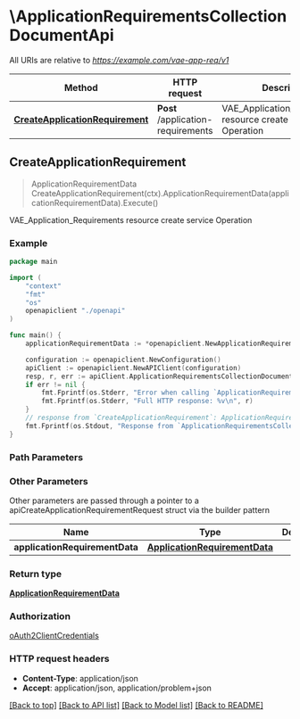# \ApplicationRequirementsCollectionDocumentApi

All URIs are relative to *https://example.com/vae-app-req/v1*

Method | HTTP request | Description
------------- | ------------- | -------------
[**CreateApplicationRequirement**](ApplicationRequirementsCollectionDocumentApi.md#CreateApplicationRequirement) | **Post** /application-requirements | VAE_Application_Requirements resource create service Operation



## CreateApplicationRequirement

> ApplicationRequirementData CreateApplicationRequirement(ctx).ApplicationRequirementData(applicationRequirementData).Execute()

VAE_Application_Requirements resource create service Operation

### Example

```go
package main

import (
    "context"
    "fmt"
    "os"
    openapiclient "./openapi"
)

func main() {
    applicationRequirementData := *openapiclient.NewApplicationRequirementData("ServiceId_example", *openapiclient.NewApplicationRequirement(), "NotifUri_example") // ApplicationRequirementData | 

    configuration := openapiclient.NewConfiguration()
    apiClient := openapiclient.NewAPIClient(configuration)
    resp, r, err := apiClient.ApplicationRequirementsCollectionDocumentApi.CreateApplicationRequirement(context.Background()).ApplicationRequirementData(applicationRequirementData).Execute()
    if err != nil {
        fmt.Fprintf(os.Stderr, "Error when calling `ApplicationRequirementsCollectionDocumentApi.CreateApplicationRequirement``: %v\n", err)
        fmt.Fprintf(os.Stderr, "Full HTTP response: %v\n", r)
    }
    // response from `CreateApplicationRequirement`: ApplicationRequirementData
    fmt.Fprintf(os.Stdout, "Response from `ApplicationRequirementsCollectionDocumentApi.CreateApplicationRequirement`: %v\n", resp)
}
```

### Path Parameters



### Other Parameters

Other parameters are passed through a pointer to a apiCreateApplicationRequirementRequest struct via the builder pattern


Name | Type | Description  | Notes
------------- | ------------- | ------------- | -------------
 **applicationRequirementData** | [**ApplicationRequirementData**](ApplicationRequirementData.md) |  | 

### Return type

[**ApplicationRequirementData**](ApplicationRequirementData.md)

### Authorization

[oAuth2ClientCredentials](../README.md#oAuth2ClientCredentials)

### HTTP request headers

- **Content-Type**: application/json
- **Accept**: application/json, application/problem+json

[[Back to top]](#) [[Back to API list]](../README.md#documentation-for-api-endpoints)
[[Back to Model list]](../README.md#documentation-for-models)
[[Back to README]](../README.md)

